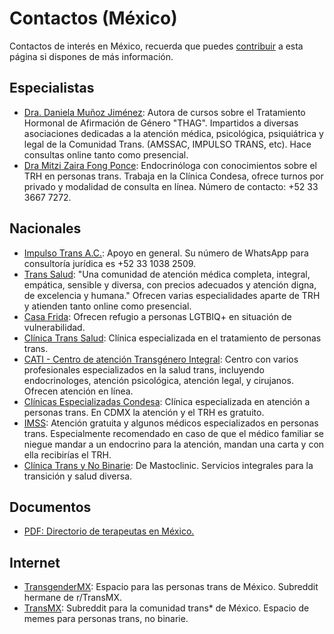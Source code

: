 # Contactos (México)

Contactos de interés en México, recuerda que puedes [contribuir](contribuir.md) a esta página si dispones de más información.

## Especialistas

* [Dra. Daniela Muñoz Jiménez](https://www.transsalud.com/nosotres/dra-daniela-mu%C3%B1oz): Autora de cursos sobre el Tratamiento Hormonal de Afirmación de Género "THAG". Impartidos a diversas asociaciones dedicadas a la atención médica, psicológica, psiquiátrica y legal de la Comunidad Trans. (AMSSAC, IMPULSO TRANS, etc). Hace consultas online tanto como presencial.
* [Dra Mitzi Zaira Fong Ponce](https://www.doctoralia.com.mx/mitzi-zaira-fong-ponce/endocrinologo-internista/benito-juarez): Endocrinóloga con conocimientos sobre el TRH en personas trans. Trabaja en la Clínica Condesa, ofrece turnos por privado y modalidad de consulta en línea. Número de contacto: +52 33 3667 7272.

## Nacionales

* [Impulso Trans A.C.](https://impulsotransac.org/): Apoyo en general. Su número de WhatsApp para consultoría jurídica es +52 33 1038 2509.
* [Trans Salud](https://www.transsalud.com/): "Una comunidad de atención médica completa, integral, empática, sensible y diversa, con precios adecuados y atención digna, de excelencia y humana." Ofrecen varias especialidades aparte de TRH y atienden tanto online como presencial.
* [Casa Frida](https://www.refugiocasafrida.com/): Ofrecen refugio a personas LGTBIQ+ en situación de vulnerabilidad.
* [Clínica Trans Salud](https://www.transsalud.com/): Clínica especializada en el tratamiento de personas trans.
* [CATI - Centro de atención Transgénero Integral](https://www.clinicatrans.org.mx/): Centro con varios profesionales especializados en la salud trans, incluyendo endocrinologes, atención psicológica, atención legal, y cirujanos. Ofrecen atención en línea.
* [Clínicas Especializadas Condesa](https://condesa.cdmx.gob.mx/): Clínica especializada en atención a personas trans. En CDMX la atención y el TRH es gratuito.
* [IMSS](http://www.imss.gob.mx/): Atención gratuita y algunos médicos especializados en personas trans. Especialmente recomendado en caso de que el médico familiar se niegue mandar a un endocrino para la atención, mandan una carta y con ella recibirías el TRH.
* [Clínica Trans y No Binarie](https://bit.ly/m/clinica-trans-y-no-binarie): De Mastoclinic. Servicios integrales para la transición y salud diversa.

## Documentos

* [PDF: Directorio de terapeutas en México.](https://recursos.transespdiscord.net/paises/mexico/adjuntos/Directorio_Terapeutas_Mexico.pdf)

## Internet

* [TransgenderMX](https://www.reddit.com/r/TransgenderMX/): Espacio para las personas trans de México. Subreddit hermane de r/TransMX.
* [TransMX](https://www.reddit.com/r/TransMX/): Subreddit para la comunidad trans* de México. Espacio de memes para personas trans, no binarie.